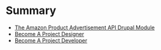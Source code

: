 # Summary
* [The Amazon Product Advertisement API Drupal Module](chapter1.md)
* [Become A Project Designer](design/design.md)
* [Become A Project Developer](development/development.md)
